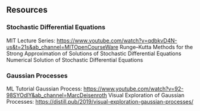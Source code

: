 ## Resources

### Stochastic Differential Equations

MIT Lecture Series: https://www.youtube.com/watch?v=qdbkvD4N-us&t=21s&ab_channel=MITOpenCourseWare
Runge–Kutta Methods for the Strong Approximation of Solutions of Stochastic Differential Equations
Numerical Solution of Stochastic Differential Equations

### Gaussian Processes 

ML Tutorial Gaussian Process: https://www.youtube.com/watch?v=92-98SYOdlY&ab_channel=MarcDeisenroth
Visual Exploration of Gaussian Processes: https://distill.pub/2019/visual-exploration-gaussian-processes/
